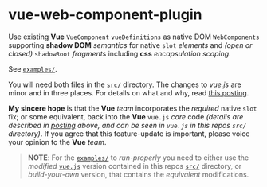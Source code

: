 # vue-web-component-plugin
Use existing **Vue** `VueComponent` `vueDefinitions` as native DOM `WebComponents` supporting **shadow DOM** _semantics_ for native `slot` _elements_ and _(open or closed)_ `shadowRoot` _fragments_ including **css** _encapsulation scoping_.

See [`examples/`](https://github.com/Smallscript-Corp/vue-web-component-plugin/blob/master/examples/example1.html).

You will need both files in the [`src/`](https://github.com/Smallscript-Corp/vue-web-component-plugin/tree/master/src) directory. The changes to *vue.js*
are minor and in three places. For details on what and why, read [this
posting](https://github.com/vuejs/vue-web-component-wrapper/issues/49).

**My sincere hope** is that the **Vue** _team_ incorporates the _required_ native `slot` fix; or some equivalent, back into the **Vue** `vue.js` _core_ code _(details are described in [posting](https://github.com/vuejs/vue-web-component-wrapper/issues/49) above, and can be seen in `vue.js` in this repos `src/` directory)_. If you agree that this feature-update is important, please voice your opinion to the **Vue** _team_.

>**NOTE**: For the [`examples/`](https://github.com/Smallscript-Corp/vue-web-component-plugin/tree/master/examples) to _run-properly_ you need to either use the _modified_ [`vue.js`](https://github.com/Smallscript-Corp/vue-web-component-plugin/blob/master/src/vue.js) version contained in this repos [`src/`](https://github.com/Smallscript-Corp/vue-web-component-plugin/tree/master/src) directory, or _build-your-own_ version, that contains the _equivalent_ modifications.
